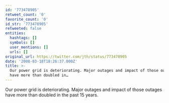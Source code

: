 ```yaml
---
id: '773478905'
retweet_count: '0'
favorite_count: '0'
id_str: '773478905'
retweeted: false
entities:
  hashtags: []
  symbols: []
  user_mentions: []
  urls: []
original_url: https://twitter.com/jth/status/773478905
date: '2008-03-18T18:26:37.000Z'
title: >-
  Our power grid is deteriorating. Major outages and impact of those outages
  have more than doubled in…
---
```


Our power grid is deteriorating. Major outages and impact of those outages have more than doubled in the past 15 years.